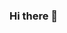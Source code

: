 ### Hi there 👋

<!--
**johansel23/johansel23** is a ✨ _special_ ✨ repository because its `README.md` (this file) appears on your GitHub profile.

![Github Stats](https://github-readme-stats.vercel.app/api?username=johansel23&count_private=true&show_icons=true&include_all_commits=true)
![Top Langs](https://github-readme-stats.vercel.app/api/top-langs/?username=johansel23&hide=TeX&layout=compact)



Here are some ideas to get you started:

- 🔭 I’m currently working on ...
- 🌱 I’m currently learning ...
- 👯 I’m looking to collaborate on ...
- 🤔 I’m looking for help with ...
- 💬 Ask me about ...
- 📫 How to reach me: ...
- 😄 Pronouns: ...
- ⚡ Fun fact: ...
-->
